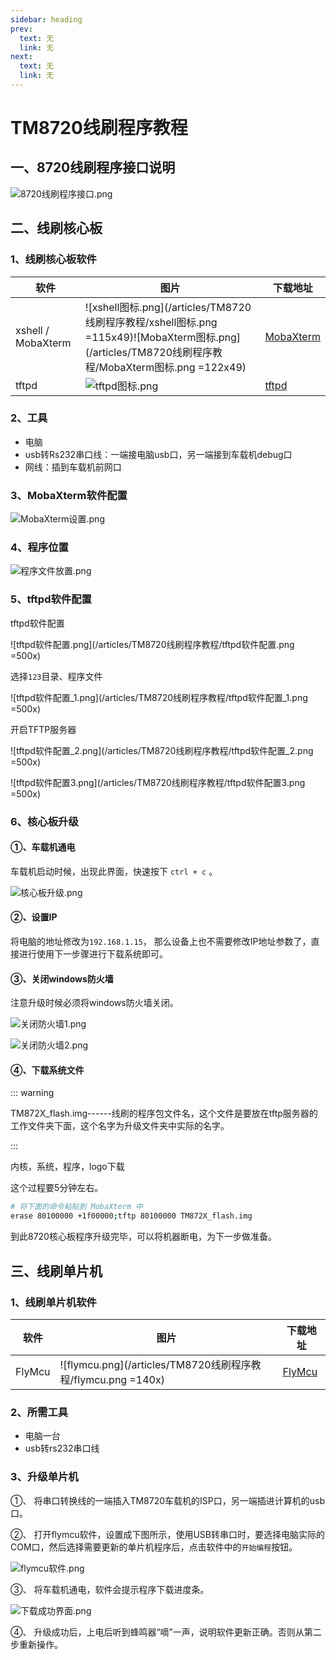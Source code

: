 ```yaml
---
sidebar: heading
prev:
  text: 无
  link: 无
next:
  text: 无
  link: 无
---
```


# TM8720线刷程序教程 

## 一、8720线刷程序接口说明

![8720线刷程序接口.png](/articles/TM8720线刷程序教程/8720线刷程序接口.png )

## 二、线刷核心板

### 1、线刷核心板软件

| 软件 | 图片 | 下载地址 |
| --- | --- | --- |
| xshell / MobaXterm | ![xshell图标.png](/articles/TM8720线刷程序教程/xshell图标.png =115x49)![MobaXterm图标.png](/articles/TM8720线刷程序教程/MobaXterm图标.png =122x49) |  [MobaXterm](https://mobaxterm.mobatek.net/download.html)  |
| tftpd | ![tftpd图标.png](/articles/TM8720线刷程序教程/tftpd图标.png ) |  [tftpd](/blog/articles/TM8720线刷程序教程/tftpd.exe)  |

### 2、工具

* 电脑
* usb转Rs232串口线：一端接电脑usb口，另一端接到车载机debug口
* 网线：插到车载机前网口

### 3、MobaXterm软件配置

![MobaXterm设置.png](/articles/TM8720线刷程序教程/MobaXterm设置.png )

### 4、程序位置

![程序文件放置.png](/articles/TM8720线刷程序教程/程序文件放置.png )

### 5、tftpd软件配置

tftpd软件配置

![tftpd软件配置.png](/articles/TM8720线刷程序教程/tftpd软件配置.png =500x)

选择`123`目录、程序文件

![tftpd软件配置\_1.png](/articles/TM8720线刷程序教程/tftpd软件配置_1.png =500x)

开启TFTP服务器

![tftpd软件配置\_2.png](/articles/TM8720线刷程序教程/tftpd软件配置_2.png =500x)

![tftpd软件配置3.png](/articles/TM8720线刷程序教程/tftpd软件配置3.png =500x)

### 6、核心板升级

#### ①、车载机通电

车载机启动时候，出现此界面，快速按下 `ctrl + c` 。

![核心板升级.png](/articles/TM8720线刷程序教程/核心板升级.png )

#### ②、设置IP

将电脑的地址修改为`192.168.1.15`， 那么设备上也不需要修改IP地址参数了，直接进行使用下一步骤进行下载系统即可。

#### ③、关闭windows防火墙

注意升级时候必须将windows防火墙关闭。

![关闭防火墙1.png](/articles/TM8720线刷程序教程/关闭防火墙1.png )

![关闭防火墙2.png](/articles/TM8720线刷程序教程/关闭防火墙2.png )

#### ④、下载系统文件

::: warning

TM872X_flash.img------线刷的程序包文件名，这个文件是要放在tftp服务器的工作文件夹下面，这个名字为升级文件夹中实际的名字。

:::

内核，系统，程序，logo下载

这个过程要5分钟左右。

```bash
# 将下面的命令粘贴到 MobaXterm 中
erase 80100000 +1f00000;tftp 80100000 TM872X_flash.img
```

到此8720核心板程序升级完毕，可以将机器断电，为下一步做准备。

## 三、线刷单片机

### 1、线刷单片机软件

| 软件 | 图片 | 下载地址 |
| --- | --- | --- |
| FlyMcu | ![flymcu.png](/articles/TM8720线刷程序教程/flymcu.png =140x)| [FlyMcu](/blog/articles/TM8707线刷单片机和报站器/FlyMcu.exe) |

### 2、所需工具

* 电脑一台
* usb转rs232串口线

### 3、升级单片机

①、 将串口转换线的一端插入TM8720车载机的ISP口，另一端插进计算机的usb口。

②、 打开flymcu软件，设置成下图所示，使用USB转串口时，要选择电脑实际的COM口，然后选择需要更新的单片机程序后，点击软件中的`开始编程`按钮。

![flymcu软件.png](/articles/TM8707线刷单片机和报站器/flymcu软件.png )

③、 将车载机通电，软件会提示程序下载进度条。

![下载成功界面.png](/articles/TM8707线刷单片机和报站器/下载成功界面.png )

④、 升级成功后，上电后听到蜂鸣器“嘀”一声，说明软件更新正确。否则从第二步重新操作。